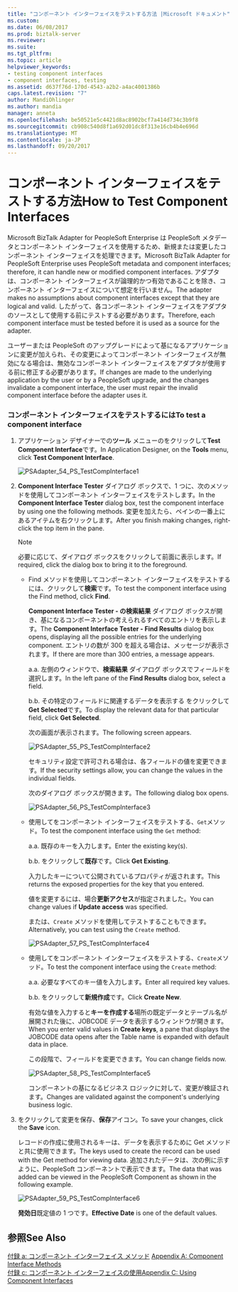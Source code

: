 ```yaml
---
title: "コンポーネント インターフェイスをテストする方法 |Microsoft ドキュメント"
ms.custom: 
ms.date: 06/08/2017
ms.prod: biztalk-server
ms.reviewer: 
ms.suite: 
ms.tgt_pltfrm: 
ms.topic: article
helpviewer_keywords:
- testing component interfaces
- component interfaces, testing
ms.assetid: d637f76d-170d-4543-a2b2-a4ac4001386b
caps.latest.revision: "7"
author: MandiOhlinger
ms.author: mandia
manager: anneta
ms.openlocfilehash: be50521e5c4421d8ac8902bcf7a414d734c3b9f8
ms.sourcegitcommit: cb908c540d8f1a692d01dc8f313e16cb4b4e696d
ms.translationtype: MT
ms.contentlocale: ja-JP
ms.lasthandoff: 09/20/2017
---
```

# <a name="how-to-test-component-interfaces"></a><span data-ttu-id="1e842-102">コンポーネント インターフェイスをテストする方法</span><span class="sxs-lookup"><span data-stu-id="1e842-102">How to Test Component Interfaces</span></span>
<span data-ttu-id="1e842-103">Microsoft BizTalk Adapter for PeopleSoft Enterprise は PeopleSoft メタデータとコンポーネント インターフェイスを使用するため、新規または変更したコンポーネント インターフェイスを処理できます。</span><span class="sxs-lookup"><span data-stu-id="1e842-103">Microsoft BizTalk Adapter for PeopleSoft Enterprise uses PeopleSoft metadata and component interfaces; therefore, it can handle new or modified component interfaces.</span></span> <span data-ttu-id="1e842-104">アダプタは、コンポーネント インターフェイスが論理的かつ有効であることを除き、コンポーネント インターフェイスについて想定を行いません。</span><span class="sxs-lookup"><span data-stu-id="1e842-104">The adapter makes no assumptions about component interfaces except that they are logical and valid.</span></span> <span data-ttu-id="1e842-105">したがって、各コンポーネント インターフェイスをアダプタのソースとして使用する前にテストする必要があります。</span><span class="sxs-lookup"><span data-stu-id="1e842-105">Therefore, each component interface must be tested before it is used as a source for the adapter.</span></span>  
  
 <span data-ttu-id="1e842-106">ユーザーまたは PeopleSoft のアップグレードによって基になるアプリケーションに変更が加えられ、その変更によってコンポーネント インターフェイスが無効になる場合は、無効なコンポーネント インターフェイスをアダプタが使用する前に修正する必要があります。</span><span class="sxs-lookup"><span data-stu-id="1e842-106">If changes are made to the underlying application by the user or by a PeopleSoft upgrade, and the changes invalidate a component interface, the user must repair the invalid component interface before the adapter uses it.</span></span>  
  
### <a name="to-test-a-component-interface"></a><span data-ttu-id="1e842-107">コンポーネント インターフェイスをテストするには</span><span class="sxs-lookup"><span data-stu-id="1e842-107">To test a component interface</span></span>  
  
1.  <span data-ttu-id="1e842-108">アプリケーション デザイナーでの**ツール** メニューのをクリックして**Test Component Interface**です。</span><span class="sxs-lookup"><span data-stu-id="1e842-108">In Application Designer, on the **Tools** menu, click **Test Component Interface**.</span></span>  
  
     ![](../core/media/psadapter-54-ps-testcompinterface1.gif "PSAdapter_54_PS_TestCompInterface1")  
  
2.  <span data-ttu-id="1e842-109">**Component Interface Tester**  ダイアログ ボックスで、1 つに、次のメソッドを使用してコンポーネント インターフェイスをテストします。</span><span class="sxs-lookup"><span data-stu-id="1e842-109">In the **Component Interface Tester** dialog box, test the component interface by using one the following methods.</span></span> <span data-ttu-id="1e842-110">変更を加えたら、ペインの一番上にあるアイテムを右クリックします。</span><span class="sxs-lookup"><span data-stu-id="1e842-110">After you finish making changes, right-click the top item in the pane.</span></span>  
  
    > [!NOTE]
    >  <span data-ttu-id="1e842-111">必要に応じて、ダイアログ ボックスをクリックして前面に表示します。</span><span class="sxs-lookup"><span data-stu-id="1e842-111">If required, click the dialog box to bring it to the foreground.</span></span>  
  
    -   <span data-ttu-id="1e842-112">Find メソッドを使用してコンポーネント インターフェイスをテストするには、クリックして**検索**です。</span><span class="sxs-lookup"><span data-stu-id="1e842-112">To test the component interface using the Find method, click **Find**.</span></span>  
  
         <span data-ttu-id="1e842-113">**Component Interface Tester - の検索結果** ダイアログ ボックスが開き、基になるコンポーネントの考えられるすべてのエントリを表示します。</span><span class="sxs-lookup"><span data-stu-id="1e842-113">The **Component Interface Tester - Find Results** dialog box opens, displaying all the possible entries for the underlying component.</span></span> <span data-ttu-id="1e842-114">エントリの数が 300 を超える場合は、メッセージが表示されます。</span><span class="sxs-lookup"><span data-stu-id="1e842-114">If there are more than 300 entries, a message appears.</span></span>  
  
         <span data-ttu-id="1e842-115">a.</span><span class="sxs-lookup"><span data-stu-id="1e842-115">a.</span></span> <span data-ttu-id="1e842-116">左側のウィンドウで、**検索結果** ダイアログ ボックスでフィールドを選択します。</span><span class="sxs-lookup"><span data-stu-id="1e842-116">In the left pane of the **Find Results** dialog box, select a field.</span></span>  
  
         <span data-ttu-id="1e842-117">b.</span><span class="sxs-lookup"><span data-stu-id="1e842-117">b.</span></span> <span data-ttu-id="1e842-118">その特定のフィールドに関連するデータを表示する をクリックして**Get Selected**です。</span><span class="sxs-lookup"><span data-stu-id="1e842-118">To display the relevant data for that particular field, click **Get Selected**.</span></span>  
  
         <span data-ttu-id="1e842-119">次の画面が表示されます。</span><span class="sxs-lookup"><span data-stu-id="1e842-119">The following screen appears.</span></span>  
  
         ![](../core/media/psadapter-55-ps-testcompinterface2.gif "PSAdapter_55_PS_TestCompInterface2")  
  
         <span data-ttu-id="1e842-120">セキュリティ設定で許可される場合は、各フィールドの値を変更できます。</span><span class="sxs-lookup"><span data-stu-id="1e842-120">If the security settings allow, you can change the values in the individual fields.</span></span>  
  
         <span data-ttu-id="1e842-121">次のダイアログ ボックスが開きます。</span><span class="sxs-lookup"><span data-stu-id="1e842-121">The following dialog box opens.</span></span>  
  
         ![](../core/media/psadapter-56-ps-testcompinterface3.gif "PSAdapter_56_PS_TestCompInterface3")  
  
    -   <span data-ttu-id="1e842-122">使用してをコンポーネント インターフェイスをテストする、`Get`メソッド。</span><span class="sxs-lookup"><span data-stu-id="1e842-122">To test the component interface using the `Get` method:</span></span>  
  
         <span data-ttu-id="1e842-123">a.</span><span class="sxs-lookup"><span data-stu-id="1e842-123">a.</span></span> <span data-ttu-id="1e842-124">既存のキーを入力します。</span><span class="sxs-lookup"><span data-stu-id="1e842-124">Enter the existing key(s).</span></span>  
  
         <span data-ttu-id="1e842-125">b.</span><span class="sxs-lookup"><span data-stu-id="1e842-125">b.</span></span> <span data-ttu-id="1e842-126">をクリックして**既存**です。</span><span class="sxs-lookup"><span data-stu-id="1e842-126">Click **Get Existing**.</span></span>  
  
         <span data-ttu-id="1e842-127">入力したキーについて公開されているプロパティが返されます。</span><span class="sxs-lookup"><span data-stu-id="1e842-127">This returns the exposed properties for the key that you entered.</span></span>  
  
         <span data-ttu-id="1e842-128">値を変更するには、場合**更新アクセス**が指定されました。</span><span class="sxs-lookup"><span data-stu-id="1e842-128">You can change values if **Update access** was specified.</span></span>  
  
         <span data-ttu-id="1e842-129">または、`Create` メソッドを使用してテストすることもできます。</span><span class="sxs-lookup"><span data-stu-id="1e842-129">Alternatively, you can test using the `Create` method.</span></span>  
  
         ![](../core/media/psadapter-57-ps-testcompinterface4.gif "PSAdapter_57_PS_TestCompInterface4")  
  
    -   <span data-ttu-id="1e842-130">使用してをコンポーネント インターフェイスをテストする、`Create`メソッド。</span><span class="sxs-lookup"><span data-stu-id="1e842-130">To test the component interface using the `Create` method:</span></span>  
  
         <span data-ttu-id="1e842-131">a.</span><span class="sxs-lookup"><span data-stu-id="1e842-131">a.</span></span> <span data-ttu-id="1e842-132">必要なすべてのキー値を入力します。</span><span class="sxs-lookup"><span data-stu-id="1e842-132">Enter all required key values.</span></span>  
  
         <span data-ttu-id="1e842-133">b.</span><span class="sxs-lookup"><span data-stu-id="1e842-133">b.</span></span> <span data-ttu-id="1e842-134">をクリックして**新規作成**です。</span><span class="sxs-lookup"><span data-stu-id="1e842-134">Click **Create New**.</span></span>  
  
         <span data-ttu-id="1e842-135">有効な値を入力すると**キーを作成する**場所の既定データとテーブル名が展開された後に、JOBCODE データを表示するウィンドウが開きます。</span><span class="sxs-lookup"><span data-stu-id="1e842-135">When you enter valid values in **Create keys**, a pane that displays the JOBCODE data opens after the Table name is expanded with default data in place.</span></span>  
  
         <span data-ttu-id="1e842-136">この段階で、フィールドを変更できます。</span><span class="sxs-lookup"><span data-stu-id="1e842-136">You can change fields now.</span></span>  
  
         ![](../core/media/psadapter-58-ps-testcompinterface5.gif "PSAdapter_58_PS_TestCompInterface5")  
  
         <span data-ttu-id="1e842-137">コンポーネントの基になるビジネス ロジックに対して、変更が検証されます。</span><span class="sxs-lookup"><span data-stu-id="1e842-137">Changes are validated against the component's underlying business logic.</span></span>  
  
3.  <span data-ttu-id="1e842-138">をクリックして変更を保存、**保存**アイコン。</span><span class="sxs-lookup"><span data-stu-id="1e842-138">To save your changes, click the **Save** icon.</span></span>  
  
     <span data-ttu-id="1e842-139">レコードの作成に使用されるキーは、データを表示するために Get メソッドと共に使用できます。</span><span class="sxs-lookup"><span data-stu-id="1e842-139">The keys used to create the record can be used with the Get method for viewing data.</span></span> <span data-ttu-id="1e842-140">追加されたデータは、次の例に示すように、PeopleSoft コンポーネントで表示できます。</span><span class="sxs-lookup"><span data-stu-id="1e842-140">The data that was added can be viewed in the PeopleSoft Component as shown in the following example.</span></span>  
  
     ![](../core/media/psadapter-59-ps-testcompinterface6.gif "PSAdapter_59_PS_TestCompInterface6")  
  
     <span data-ttu-id="1e842-141">**発効日**既定値の 1 つです。</span><span class="sxs-lookup"><span data-stu-id="1e842-141">**Effective Date** is one of the default values.</span></span>  
  
## <a name="see-also"></a><span data-ttu-id="1e842-142">参照</span><span class="sxs-lookup"><span data-stu-id="1e842-142">See Also</span></span>  
 <span data-ttu-id="1e842-143">[付録 a: コンポーネント インターフェイス メソッド](../core/appendix-a-component-interface-methods.md) </span><span class="sxs-lookup"><span data-stu-id="1e842-143">[Appendix A: Component Interface Methods](../core/appendix-a-component-interface-methods.md) </span></span>  
 [<span data-ttu-id="1e842-144">付録 c: コンポーネント インターフェイスの使用</span><span class="sxs-lookup"><span data-stu-id="1e842-144">Appendix C: Using Component Interfaces</span></span>](../core/appendix-c-using-component-interfaces.md)